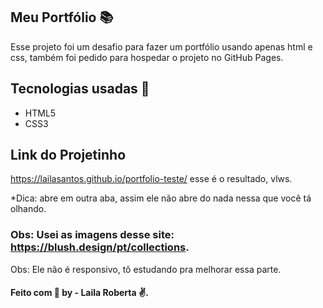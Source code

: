 
## Meu Portfólio 📚
Esse projeto foi um desafio para fazer um portfólio usando apenas html e css, também foi pedido para hospedar o projeto no GitHub Pages.

## Tecnologias usadas :rocket: 

- HTML5
- CSS3


## Link do Projetinho

https://lailasantos.github.io/portfolio-teste/ esse é o resultado, vlws.

*Dica: abre em outra aba, assim ele não abre do nada nessa que você tá olhando.

### Obs: Usei as imagens desse site: https://blush.design/pt/collections.

Obs: Ele não é responsivo, tô estudando pra melhorar essa parte.

####  Feito com :purple_heart:  by - Laila Roberta :v:.



